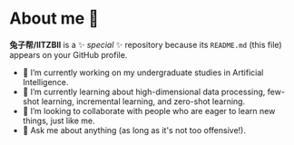 # About me 👋

**兔子帮/llTZBll** is a ✨ _special_ ✨ repository because its `README.md` (this file) appears on your GitHub profile.

- 🔭 I’m currently working on my undergraduate studies in Artificial Intelligence.
- 🌱 I’m currently learning about high-dimensional data processing, few-shot learning, incremental learning, and zero-shot learning.
- 👯 I’m looking to collaborate with people who are eager to learn new things, just like me.
- 💬 Ask me about anything (as long as it's not too offensive!).
